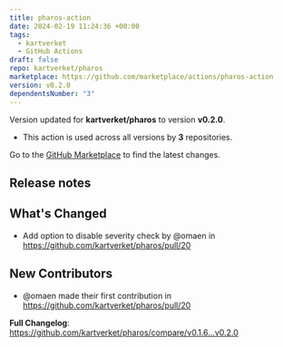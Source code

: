 ```yaml
---
title: pharos-action
date: 2024-02-19 11:24:36 +00:00
tags:
  - kartverket
  - GitHub Actions
draft: false
repo: kartverket/pharos
marketplace: https://github.com/marketplace/actions/pharos-action
version: v0.2.0
dependentsNumber: "3"
---
```



Version updated for **kartverket/pharos** to version **v0.2.0**.
- This action is used across all versions by **3** repositories.

Go to the [GitHub Marketplace](https://github.com/marketplace/actions/pharos-action) to find the latest changes.

## Release notes

## What's Changed
* Add option to disable severity check by @omaen in https://github.com/kartverket/pharos/pull/20

## New Contributors
* @omaen made their first contribution in https://github.com/kartverket/pharos/pull/20

**Full Changelog**: https://github.com/kartverket/pharos/compare/v0.1.6...v0.2.0
